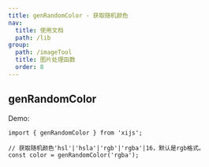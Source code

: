 ```yaml
---
title: genRandomColor - 获取随机颜色
nav:
  title: 使用文档
  path: /lib
group:
  path: /imageTool
  title: 图片处理函数
  order: 8
---
```


## genRandomColor

Demo:

```tsx | pure
import { genRandomColor } from 'xijs';

// 获取随机颜色'hsl'|'hsla'|'rgb'|'rgba'|16，默认是rgb格式。
const color = genRandomColor('rgba');

```
